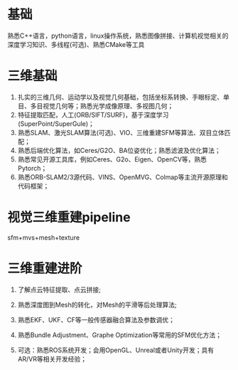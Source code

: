 # 基础

熟悉C++语言，python语言，linux操作系统，熟悉图像拼接、计算机视觉相关的深度学习知识、多线程(可选)、熟悉CMake等工具

# 三维基础

1. 扎实的三维几何、运动学以及视觉几何基础，包括坐标系转换、手眼标定、单目、多目视觉几何等；熟悉光学成像原理、多视图几何；
2. 特征提取匹配，人工(ORB/SIFT/SURF)，基于深度学习(SuperPoint/SuperGule)；
3. 熟悉SLAM、激光SLAM算法(可选)、VIO、三维重建SFM等算法、双目立体匹配；
4. 熟悉后端优化算法，如Ceres/G2O、BA位姿优化；熟悉滤波及优化算法；
5. 熟悉常见开源工具库，例如Ceres、G2o、Eigen、OpenCV等，熟悉Pytorch；
6. 熟悉ORB-SLAM2/3源代码、VINS、OpenMVG、Colmap等主流开源原理和代码框架；

# 视觉三维重建pipeline

sfm+mvs+mesh+texture

# 三维重建进阶

1. 了解点云特征提取、点云拼接;

2. 熟悉深度图到Mesh的转化，对Mesh的平滑等后处理算法;

3. 熟悉EKF、UKF、CF等一般传感器融合算法及参数调优；

4. 熟悉Bundle Adjustment、Graphe Optimization等常用的SFM优化方法；

5. 可选：熟悉ROS系统开发；会用OpenGL、Unreal或者Unity开发；具有AR/VR等相关开发经验；

   
